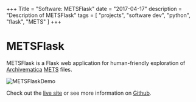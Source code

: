+++
Title = "Software: METSFlask"
date = "2017-04-17"
description = "Description of METSFlask"
tags = [
    "projects",
    "software dev",
    "python",
    "flask",
    "METS"
]
+++

# METSFlask

METSFlask is a Flask web application for human-friendly exploration of [Archivematica](https://www.archivematica.org/en/) [METS](http://www.loc.gov/standards/mets/) files.

![METSFlaskDemo](/img/metsflask-demo.gif)

Check out the [live site](http://bitarchivist.pythonanywhere.com) or see more information on [Github](https://github.com/timothyryanwalsh/METSFlask).